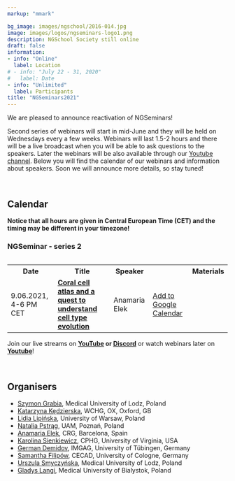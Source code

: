 ```yaml
---
markup: "mmark"

bg_image: images/ngschool/2016-014.jpg
image: images/logos/ngseminars-logo1.png
description: NGSchool Society still online
draft: false
information:
- info: "Online"
  label: Location
# - info: "July 22 - 31, 2020"
#   label: Date
- info: "Unlimited"
  label: Participants
title: "NGSeminars2021"
---
```


We are pleased to announce reactivation of NGSeminars!

Second series of webinars will start in mid-June and they will be held on Wednesdays every a few weeks. Webinars will last 1.5-2 hours and there will be a live broadcast when you will be able to ask questions to the speakers. Later the webinars will be also available through our <a href="https://www.youtube.com/NGSchoolEU" target="_blank">Youtube channel</a>. Below you will find the calendar of our webinars and information about speakers. Soon we will announce more details, so stay tuned!

<br>

## Calendar
<b>Notice that all hours are given in Central European Time (CET) and the timing may be different in your timezone!</b>

### NGSeminar - series 2

<table>
  <table class="table table-bordered table-striped">
  <tr>
    <th>Date</th>
    <th>Title</th>
    <th>Speaker</th>
    <th></th>
    <th>Materials</th>
  </tr>

  <tr>
    <td>9.06.2021, 4-6 PM CET</td>
    <td>
      <a href="/post/webinars2-01-coral"><b>Coral cell atlas and a quest to understand cell type evolution</b></a>
    </td>
    <td>Anamaria Elek</td>
    <td>
       <a href="https://www.google.com/calendar/render?action=TEMPLATE&text=NGSeminar%3A+Coral+cell+atlas&dates=20210609T140000Z%2F20210609T160000Z" target="_blank" class="btn btn-primary">Add to Google Calendar <i class="far fa-calendar-plus"></i></a>
    </td>
    <td>
      <!-- <a href="https://github.com/NGSchoolEU/linux_terminal_workshop" target="_blank"><i class="fab fa-github" style="margin-right: 5px;"></i>GitHub repository</a><br>
      <a href="https://youtu.be/TLpjSmm-FEM?t=5" target="_blank"><i class="fab fa-youtube" target="_blank" style="margin-right: 5px;"></i>Youtube recording</a> -->
    </td>
  </tr>

 


</table>

Join our live streams on <b><a href="https://www.youtube.com/NGSchoolEU" target="_blank">YouTube</a> or <a href="https://discord.gg/MhNeqwR" target="_blank">Discord</a></b> or watch webinars later on <b><a href="https://www.youtube.com/NGSchoolEU" target="_blank">Youtube</a></b>!

<br>
  

  
## Organisers
* [Szymon Grabia](/people/szymon-grabia), Medical University of Lodz, Poland  
* [Katarzyna Kędzierska](/people/katarzyna-kedzierska), WCHG, OX, Oxford, GB  
* [Lidia Lipińska](/people/lidia-lipinska), University of Warsaw, Poland  
* [Natalia Pstrąg](/people/natalia-pstrag), UAM, Poznań, Poland  
* [Anamaria Elek](/people/anamaria-elek), CRG, Barcelona, Spain  
* [Karolina Sienkiewicz](/people/karolina-sienkiewicz), CPHG, University of Virginia, USA  
* [German Demidov](/people/german-demidov), IMGAG, University of Tübingen, Germany  
* [Samantha Filipów](/people/samantha-filipow), CECAD, University of Cologne, Germany  
* [Urszula Smyczyńska](/people/urszula-smyczynska), Medical University of Lodz, Poland  
* [Gladys Langi](/people/gladys-langi), Medical University of Bialystok, Poland  
